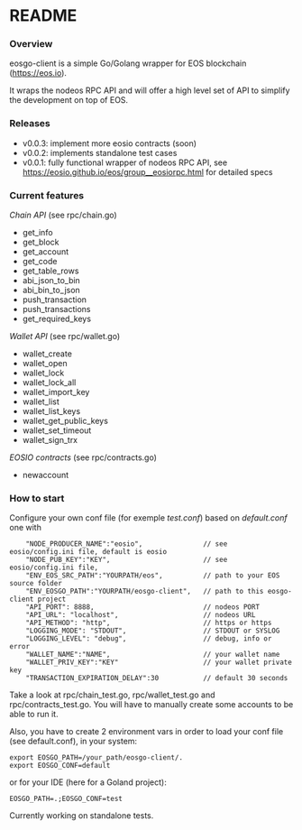 # README #

### Overview ###

eosgo-client is a simple Go/Golang wrapper for EOS blockchain (https://eos.io).

It wraps the nodeos RPC API and will offer a high level set of API to simplify the development on top of EOS.

### Releases ###

- v0.0.3: implement more eosio contracts (soon)
- v0.0.2: implements standalone test cases
- v0.0.1: fully functional wrapper of nodeos RPC API, see https://eosio.github.io/eos/group__eosiorpc.html for detailed specs

### Current features ###

*Chain API* (see rpc/chain.go)
- get_info
- get_block
- get_account
- get_code
- get_table_rows
- abi_json_to_bin
- abi_bin_to_json
- push_transaction
- push_transactions
- get_required_keys

*Wallet API* (see rpc/wallet.go)
- wallet_create
- wallet_open
- wallet_lock
- wallet_lock_all
- wallet_import_key
- wallet_list
- wallet_list_keys
- wallet_get_public_keys
- wallet_set_timeout
- wallet_sign_trx

*EOSIO contracts* (see rpc/contracts.go)
- newaccount

### How to start ###

Configure your own conf file (for exemple *test.conf*) based on *default.conf* one with
```
    "NODE_PRODUCER_NAME":"eosio",               // see eosio/config.ini file, default is eosio
    "NODE_PUB_KEY":"KEY",                       // see eosio/config.ini file,
    "ENV_EOS_SRC_PATH":"YOURPATH/eos",		    // path to your EOS source folder
    "ENV_EOSGO_PATH":"YOURPATH/eosgo-client",   // path to this eosgo-client project
    "API_PORT": 8888,                           // nodeos PORT
    "API_URL": "localhost",                     // nodeos URL
    "API_METHOD": "http",                       // https or https
    "LOGGING_MODE": "STDOUT",                   // STDOUT or SYSLOG
    "LOGGING_LEVEL": "debug",                   // debug, info or error
    "WALLET_NAME":"NAME",                       // your wallet name
    "WALLET_PRIV_KEY":"KEY"                     // your wallet private key
    "TRANSACTION_EXPIRATION_DELAY":30           // default 30 seconds
```

Take a look at rpc/chain_test.go, rpc/wallet_test.go and rpc/contracts_test.go. You will have to manually create some accounts to be able to run it.

Also, you have to create 2 environment vars in order to load your conf file (see default.conf), in your system:
```
export EOSGO_PATH=/your_path/eosgo-client/.
export EOSGO_CONF=default
```
or for your IDE (here for a Goland project):
```
EOSGO_PATH=.;EOSGO_CONF=test
```

Currently working on standalone tests.

